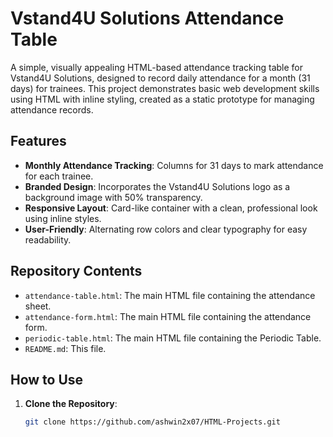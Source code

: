 # Vstand4U Solutions Attendance Table

A simple, visually appealing HTML-based attendance tracking table for Vstand4U Solutions, designed to record daily attendance for a month (31 days) for trainees. This project demonstrates basic web development skills using HTML with inline styling, created as a static prototype for managing attendance records.

## Features
- **Monthly Attendance Tracking**: Columns for 31 days to mark attendance for each trainee.
- **Branded Design**: Incorporates the Vstand4U Solutions logo as a background image with 50% transparency.
- **Responsive Layout**: Card-like container with a clean, professional look using inline styles.
- **User-Friendly**: Alternating row colors and clear typography for easy readability.  

## Repository Contents
- `attendance-table.html`: The main HTML file containing the attendance sheet.
- `attendance-form.html`: The main HTML file containing the attendance form.
- `periodic-table.html`: The main HTML file containing the Periodic Table.
- `README.md`: This file.

## How to Use
1. **Clone the Repository**:
   ```bash
   git clone https://github.com/ashwin2x07/HTML-Projects.git
